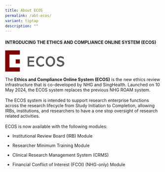 ```yaml
---
title: About ECOS
permalink: /abt-ecos/
variant: tiptap
description: ""
---
```

<h4><strong>INTRODUCING THE ETHICS AND COMPLIANCE ONLINE SYSTEM&nbsp;(ECOS)</strong></h4>
<p></p>
<div class="isomer-image-wrapper">
<img style="width: 40%;" height="auto" width="100%" alt="" src="/images/ECOS Logo/ECOS_Logo_Sm.jpg">
</div>
<p></p>
<p></p>
<p>The <strong>Ethics and Compliance Online System (ECOS)</strong> is the new
ethics review infrastructure that is co-developed by NHG and SingHealth.
Launched on 10 May 2024, the ECOS system replaces the previous NHG ROAM
system.
<br>
<br>The ECOS system is intended to support research enterprise functions across
the research lifecycle from Study Initiation to Completion, allowing IRBs,
institutions, and researchers to have a one stop oversight of research
related activities.
<br>
<br>ECOS is now available with the following modules:</p>
<ul data-tight="true" class="tight">
<li>
<p>Institutional Review Board (IRB) Module</p>
</li>
<li>
<p>Researcher Minimum Training Module</p>
</li>
<li>
<p>Clinical Research Management System (CRMS)</p>
</li>
<li>
<p>Financial Conflict of Interest (FCOI) (NHG-only) Module</p>
</li>
</ul>
<p>
<br>
</p>
<p></p>